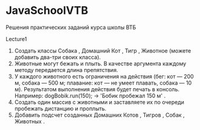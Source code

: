 # JavaSchoolVTB
Решения практических заданий курса школы ВТБ

Lecture1
1. Создать классы Собака , Домашний Кот , Тигр , Животное (можете добавить два-три своих
класса).
2. Животные могут бежать и плыть. В качестве аргумента каждому методу передается длина
препятствия.
3. У каждого животного есть ограничения на действия (бег: кот — 200 м, собака — 500 м;
плавание: кот — не умеет плавать, собака — 10 м). Результатом выполнения действия будет
печать в консоль. Например: dogBobik.run(150); -> 'Бобик пробежал 150 м' .
4. Создать один массив с животными и заставляете их по очереди пробежать дистанцию и
проплыть.
5. Добавить подсчет созданных Домашних Котов , Тигров , Собак , Животных .
